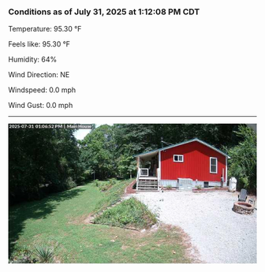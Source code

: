 ### Conditions as of July 31, 2025 at 1:12:08 PM CDT 

Temperature: 95.30 &deg;F

Feels like: 95.30 &deg;F

Humidity: 64%

Wind Direction: NE

Windspeed: 0.0 mph

Wind Gust: 0.0 mph

---

<img src="./images/latest.jpeg"/>

